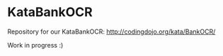 # KataBankOCR
Repository for our KataBankOCR: http://codingdojo.org/kata/BankOCR/

Work in progress :)
